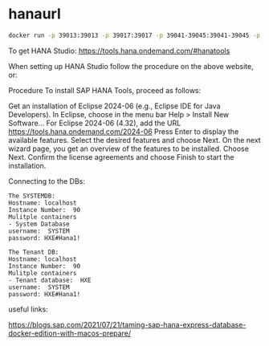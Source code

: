 # hanaurl

```bash
docker run -p 39013:39013 -p 39017:39017 -p 39041-39045:39041-39045 -p 1128-1129:1128-1129 -p 59013-59014:59013-59014 -h hxehost -v ${PWD}/data:/hana/mounts --ulimit nofile=1048576:1048576 --sysctl kernel.shmmax=1073741824 --sysctl net.ipv4.ip_local_port_range='60000 65535' --sysctl kernel.shmmni=4096 --sysctl kernel.shmall=8388608 --name hxehost saplabs/hanaexpress --agree-to-sap-license --passwords-url https://raw.githubusercontent.com/gimmesomethinggood/hanaurl/main/password.json
```

To get HANA Studio:  https://tools.hana.ondemand.com/#hanatools

When setting up HANA Studio follow the procedure on the above website, or:

Procedure
To install SAP HANA Tools, proceed as follows:

Get an installation of Eclipse 2024-06 (e.g., Eclipse IDE for Java Developers).
In Eclipse, choose in the menu bar Help > Install New Software...
For Eclipse 2024-06 (4.32), add the URL https://tools.hana.ondemand.com/2024-06
Press Enter to display the available features.
Select the desired features and choose Next.
On the next wizard page, you get an overview of the features to be installed. Choose Next.
Confirm the license agreements and choose Finish to start the installation.


Connecting to the DBs:
```
The SYSTEMDB:
Hostname: localhost
Instance Number:  90
Mulitple containers
- System Database
username:  SYSTEM
password: HXE#Hana1!
```

```
The Tenant DB:
Hostname: localhost
Instance Number:  90
Mulitple containers
- Tenant database:  HXE
username:  SYSTEM
password: HXE#Hana1!
```

useful links:

https://blogs.sap.com/2021/07/21/taming-sap-hana-express-database-docker-edition-with-macos-prepare/
